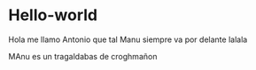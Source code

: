 # Hello-world
Hola me llamo Antonio que tal
Manu siempre va por delante 
lalala

MAnu es un tragaldabas de croghmañon 
